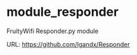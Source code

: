 module_responder
================

FruityWifi Responder.py module

URL: https://github.com/lgandx/Responder


